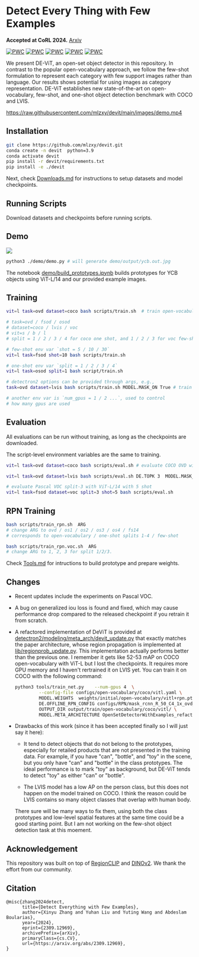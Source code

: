 # Detect Every Thing with Few Examples

**Accepted at CoRL 2024.**  [Arxiv](https://arxiv.org/abs/2309.12969)  

[![PWC](https://img.shields.io/endpoint.svg?url=https://paperswithcode.com/badge/detect-every-thing-with-few-examples/open-vocabulary-object-detection-on-lvis-v1-0)](https://paperswithcode.com/sota/open-vocabulary-object-detection-on-lvis-v1-0?p=detect-every-thing-with-few-examples) [![PWC](https://img.shields.io/endpoint.svg?url=https://paperswithcode.com/badge/detect-every-thing-with-few-examples/open-vocabulary-object-detection-on-mscoco)](https://paperswithcode.com/sota/open-vocabulary-object-detection-on-mscoco?p=detect-every-thing-with-few-examples)  [![PWC](https://img.shields.io/endpoint.svg?url=https://paperswithcode.com/badge/detect-every-thing-with-few-examples/few-shot-object-detection-on-ms-coco-10-shot)](https://paperswithcode.com/sota/few-shot-object-detection-on-ms-coco-10-shot?p=detect-every-thing-with-few-examples)  [![PWC](https://img.shields.io/endpoint.svg?url=https://paperswithcode.com/badge/detect-every-thing-with-few-examples/few-shot-object-detection-on-ms-coco-30-shot)](https://paperswithcode.com/sota/few-shot-object-detection-on-ms-coco-30-shot?p=detect-every-thing-with-few-examples)   [![PWC](https://img.shields.io/endpoint.svg?url=https://paperswithcode.com/badge/detect-every-thing-with-few-examples/one-shot-object-detection-on-coco)](https://paperswithcode.com/sota/one-shot-object-detection-on-coco?p=detect-every-thing-with-few-examples)


We present DE-ViT, an open-set object detector in this repository.
In contrast to the popular open-vocabulary approach, we follow the few-shot formulation to represent each category with few support images rather than language. Our results shows potential for using images as category representation. 
DE-ViT establishes new state-of-the-art on open-vocabulary, few-shot, and one-shot object detection benchmark with COCO and LVIS.

https://raw.githubusercontent.com/mlzxy/devit/main/images/demo.mp4


## Installation

```bash
git clone https://github.com/mlzxy/devit.git
conda create -n devit  python=3.9 
conda activate devit
pip install -r devit/requirements.txt
pip install -e ./devit
```

Next, check [Downloads.md](Downloads.md) for instructions to setup datasets and model checkpoints.

## Running Scripts

Download datasets and checkpoints before running scripts.

## Demo

![](demo/output/ycb.out.jpg)

```bash
python3 ./demo/demo.py # will generate demo/output/ycb.out.jpg
```

The notebook [demo/build_prototypes.ipynb](demo/build_prototypes.ipynb) builds prototypes for YCB objects using ViT-L/14 and our provided example images.

## Training

```bash
vit=l task=ovd dataset=coco bash scripts/train.sh  # train open-vocabulary COCO with ViT-L

# task=ovd / fsod / osod
# dataset=coco / lvis / voc
# vit=s / b / l 
# split = 1 / 2 / 3 / 4 for coco one shot, and 1 / 2 / 3 for voc few-shot. 

# few-shot env var `shot = 5 / 10 / 30`
vit=l task=fsod shot=10 bash scripts/train.sh 

# one-shot env var `split = 1 / 2 / 3 / 4`
vit=l task=osod split=1 bash script/train.sh

# detectron2 options can be provided through args, e.g.,
task=ovd dataset=lvis bash scripts/train.sh MODEL.MASK_ON True # train lvis with mask head

# another env var is `num_gpus = 1 / 2 ...`, used to control
# how many gpus are used
```


## Evaluation

All evaluations can be run without training, as long as the checkpoints are downloaded.

The script-level environment variables are the same to training.

```bash
vit=l task=ovd dataset=coco bash scripts/eval.sh # evaluate COCO OVD with ViT-L/14

vit=l task=ovd dataset=lvis bash scripts/eval.sh DE.TOPK 3  MODEL.MASK_ON True  # evaluate LVIS OVD with ViT-L/14

# evaluate Pascal VOC split-3 with ViT-L/14 with 5 shot
vit=l task=fsod dataset=voc split=3 shot=5 bash scripts/eval.sh 
```


## RPN Training

```bash
bash scripts/train_rpn.sh  ARG
# change ARG to ovd / os1 / os2 / os3 / os4 / fs14
# corresponds to open-vocabulary / one-shot splits 1-4 / few-shot

bash scripts/train_rpn.voc.sh  ARG
# change ARG to 1, 2, 3 for split 1/2/3.
```

Check [Tools.md](Tools.md) for intructions to build prototype and prepare weights.


 
## Changes


- Recent updates include the experiments on Pascal VOC. 


- A bug on generalized iou loss is found and fixed, which may cause performance drop compared to the released checkpoint if you retrain it from scratch. 


- A refactored implementation of DeViT is provided at [detectron2/modeling/meta_arch/devit_update.py](detectron2/modeling/meta_arch/devit_update.py) that exactly matches the paper architecture, whose region propagation is implemented at [lib/regionprob_update.py](lib/regionprob_update.py). This implementation actually performs better than the previous one. I remember it gets like 52-53 mAP on COCO open-vocabulary with ViT-L but I lost the checkpoints. It requires more GPU memory and I haven't rertrained it on LVIS yet. You can train it on COCO with the following command: 
   ```bash
   python3 tools/train_net.py    --num-gpus 4  \
            --config-file configs/open-vocabulary/coco/vitl.yaml \
            MODEL.WEIGHTS  weights/initial/open-vocabulary/vitl+rpn.pth \
            DE.OFFLINE_RPN_CONFIG configs/RPN/mask_rcnn_R_50_C4_1x_ovd_FSD.yaml \
            OUTPUT_DIR output/train/open-vocabulary/coco/vitl/ \
            MODEL.META_ARCHITECTURE OpenSetDetectorWithExamples_refactored
   ```


- Drawbacks of this work (since it has been accepted finally so I will just say it here): 
    - It tend to detect objects that do not belong to the prototypes, especially for retailed products that are not presented in the training data. For example, if you have "can", "bottle", and "toy" in the scene, but you only have "can" and "bottle" in the class prototypes.  The ideal performance is to mark "toy" as background, but DE-ViT tends to detect "toy" as either "can" or "bottle". 
      
      
    - The LVIS model has a low AP on the person class, but this does not happen on the model trained on COCO. I think the reason could be LVIS contains so many object classes that overlap with human body. 
      
      
    There sure will be many ways to fix them, using both the class prototypes and low-level spatial features at the same time could be a good starting point. But I am not working on the few-shot object detection task at this moement. 




## Acknowledgement


This repository was built on top of [RegionCLIP](https://github.com/microsoft/RegionCLIP) and [DINOv2](https://github.com/facebookresearch/dinov2). We thank the effort from our community.


## Citation

```
@misc{zhang2024detect,
      title={Detect Everything with Few Examples}, 
      author={Xinyu Zhang and Yuhan Liu and Yuting Wang and Abdeslam Boularias},
      year={2024},
      eprint={2309.12969},
      archivePrefix={arXiv},
      primaryClass={cs.CV},
      url={https://arxiv.org/abs/2309.12969}, 
}
```



